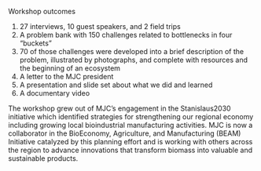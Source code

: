 Workshop outcomes
1. 27 interviews, 10 guest speakers, and 2 field trips
1. A problem bank with 150 challenges related to bottlenecks in four “buckets” 
1. 70 of those challenges were developed into a brief description of the problem, illustrated by
photographs, and complete with resources and the beginning of an ecosystem
1. A letter to the MJC president
1. A presentation and slide set about what we did and learned
1. A documentary video

The workshop grew out of MJC’s engagement in the Stanislaus2030 initiative which identified strategies for strengthening our regional economy including growing local bioindustrial manufacturing activities. MJC is now a collaborator in the BioEconomy, Agriculture, and Manufacturing (BEAM) Initiative catalyzed by this planning effort and is working with others across the region to advance innovations that transform biomass into valuable and sustainable products.
